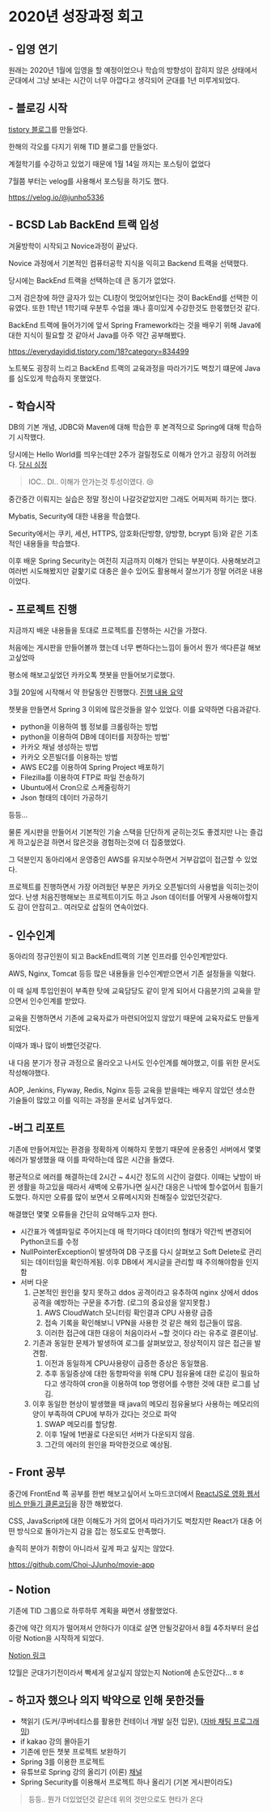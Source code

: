 # 2020년 성장과정 회고



## - 입영 연기

원래는 2020년 1월에 입영을 할 예정이었으나 학습의 방향성이 잡히지 않은 상태에서 군대에서 그냥 보내는 시간이 너무 아깝다고 생각되어 군대를 1년 미루게되었다.



## - 블로깅 시작

[tistory 블로그](https://everydayidid.tistory.com/)를 만들었다.

한해의 각오를 다지기 위해 TID 블로그를 만들었다.

계절학기를 수강하고 있었기 때문에 1월 14일 까지는 포스팅이 없었다

7월쯤 부터는 velog를 사용해서 포스팅을 하기도 했다.

https://velog.io/@junho5336



## - BCSD Lab BackEnd 트랙 입성

겨울방학이 시작되고 Novice과정이 끝났다.

Novice 과정에서 기본적인 컴퓨터공학 지식을 익히고 Backend 트랙을 선택했다.

당시에는 BackEnd 트랙을 선택하는데 큰 동기가 없었다.

그저 검은창에 하얀 글자가 있는 CLI창이 멋있어보인다는 것이 BackEnd를 선택한 이유였다. 또한 1학년 1학기때 우분투 수업을 꽤나 흥미있게 수강한것도 한몫했던것 같다.

BackEnd 트랙에 들어가기에 앞서 Spring Framework라는 것을 배우기 위해 Java에 대한 지식이 필요할 것 같아서 Java를 아주 약간 공부해봤다.

https://everydayidid.tistory.com/18?category=834499

노트북도 굉장히 느리고 BackEnd 트랙의 교육과정을 따라가기도 벅찼기 떄문에 Java를 심도있게 학습하지 못했었다.



## - 학습시작

DB의 기본 개념, JDBC와 Maven에 대해 학습한 후 본격적으로 Spring에 대해 학습하기 시작했다.

당시에는 Hello World를 띄우는데만 2주가 걸릴정도로 이해가 안가고 굉장히 어려웠다. [당시 심정](https://everydayidid.tistory.com/43?category=832673) 

> IOC.. DI.. 이해가 안가는것 투성이였다. 😢

중간중간 이뤄지는 실습은 정말 정신이 나갈것같았지만 그래도 어찌저찌 하기는 했다.

Mybatis, Security에 대한 내용을 학습했다.

Security에서는 쿠키, 세션, HTTPS, 암호화(단방향, 양방향, bcrypt 등)와 같은 기초적인 내용들을 학습했다.

이후 배운 Spring Security는 여전히 지금까지 이해가 안되는 부분이다. 사용해보려고 여러번 시도해봤지만 겉핥기로 대충은 쓸수 있어도 활용해서 잘쓰기가 정말 어려운 내용이었다. 



## - 프로젝트 진행

지금까지 배운 내용들을 토대로 프로젝트를 진행하는 시간을 가졌다.

처음에는 게시판을 만들어볼까 했는데 너무 뻔하다는느낌이 들어서 뭔가 색다른걸 해보고싶었따

평소에 해보고싶었던 카카오톡 챗봇을 만들어보기로했다.

3월 20일에 시작해서 약 한달동안 진행했다. [진행 내용 요약](https://everydayidid.tistory.com/60?category=857475)

챗봇을 만들면서 Spring 3 이외에 많은것들을 알수 있었다. 이를 요약하면 다음과같다.

- python을 이용하여 웹 정보를 크롤링하는 방법
- python을 이용하여 DB에 데이터를 저장하는 방법'
- 카카오 채널 생성하는 방법
- 카카오 오픈빌더를 이용하는 방법
- AWS EC2를 이용하여 Spring Project 배포하기
- Filezilla를 이용하여 FTP로 파일 전송하기
- Ubuntu에서 Cron으로 스케줄링하기
- Json 형태의 데이터 가공하기

등등...

물론 게시판을 만들어서 기본적인 기술 스택을 단단하게 굳히는것도 좋겠지만 나는 즐겁게 하고싶은걸 하면서 많은것을 경험하는것에 더 집중했었다.

그 덕분인지 동아리에서 운영중인 AWS를 유지보수하면서 거부감없이 접근할 수 있었다.

프로젝트를 진행하면서 가장 어려웠던 부분은 카카오 오픈빌더의 사용법을 익히는것이었다. 난생 처음진행해보는 프로젝트이기도 하고 Json 데이터를 어떻게 사용해야할지도 감이 안잡히고.. 여러모로 삽질의 연속이었다.



## - 인수인계

동아리의 정규인원이 되고 BackEnd트랙의 기본 인프라를 인수인계받았다.

AWS, Nginx, Tomcat 등등 많은 내용들을 인수인계받으면서 기존 설정들을 익혔다.

이 때 실제 투입인원이 부족한 탓에 교육담당도 같이 맏게 되어서 다음분기의 교육을 맏으면서 인수인계를 받았다.

교육을 진행하면서 기존에 교육자료가 마련되어있지 않았기 때문에 교육자료도 만들게되었다.

이때가 꽤나 많이 바빴던것같다.



내 다음 분기가 정규 과정으로 올라오고 나서도 인수인계를 해야했고, 이를 위한 문서도 작성해야했다.

AOP, Jenkins, Flyway, Redis, Nginx 등등 교육을 받을때는 배우지 않았던 생소한 기술들이 많았고 이를 익히는 과정을 문서로 남겨두었다.



## -버그 리포트

기존에 만들어져있는 환경을 정확하게 이해하지 못했기 때문에 운용중인 서버에서 몇몇 에러가 발생했을 때 이를 파악하는데 많은 시간을 들였다.

평균적으로 에러를 해결하는데 2시간 ~ 4시간 정도의 시간이 걸렸다. 이때는 낮밤이 바뀐 생활을 하고있을 때라서 새벽에 오류가나면 실시간 대응은 나밖에 할수없어서 힘들기도했다. 하지만 오류를 많이 보면서 오류메시지와 친해질수 있었던것같다.



해결했던 몇몇 오류들을 간단히 요약해두고자 한다.

- 시간표가 엑셀파일로 주어지는데 매 학기마다 데이터의 형태가 약간씩 변경되어 Python코드를 수정
- NullPointerException이 발생하여 DB 구조를 다시 살펴보고 Soft Delete로 관리되는 데이터임을 확인하게됨. 이후 DB에서 게시글을 관리할 때 주의해야함을 인지함
- 서버 다운
  1. 근본적인 원인을 찾지 못하고 ddos 공격이라고 유추하여 nginx 상에서 ddos 공격을 예방하는 구문을 추가함. (로그의 중요성을 알지못함.)
     1. AWS CloudWatch 모니터링 확인결과 CPU 사용량 급증
     2. 접속 기록을 확인해보니 VPN을 사용한 것 같은 해외 접근들이 많음.
     3. 이러한 접근에 대한 대응이 처음이라서 ~할 것이다 라는 유추로 결론이남.
  2. 기존과 동일한 문제가 발생하여 로그를 살펴보았고, 정상적이지 않은 접근을 발견함.
     1. 이전과 동일하게 CPU사용량이 급증한 증상은 동일했음.
     2. 추후 동일증상에 대한 동향파악을 위해 CPU 점유율에 대한 로깅이 필요하다고 생각하여 cron을 이용하여 top 명령어를 수행한 것에 대한 로그를 남김.
  3. 이후 동일한 현상이 발생했을 때 java의 메모리 점유율보다 사용하는 메모리의 양이 부족하여 CPU에 부하가 갔다는 것으로 파악
     1. SWAP 메모리를 할당함.
     2. 이후 1달에 1번꼴로 다운되던 서버가 다운되지 않음.
     3. 그간의 에러의 원인을 파악한것으로 예상됨.



## - Front 공부

중간에 FrontEnd 쪽 공부를 한번 해보고싶어서 노마드코더에서 [ReactJS로 영화 웹서비스 만들기 클론코딩](https://nomadcoders.co/react-fundamentals)을 잠깐 해봤었다.

CSS, JavaScript에 대한 이해도가 거의 없어서 따라가기도 벅찼지만 React가 대충 어떤 방식으로 돌아가는지 감을 잡는 정도로도 만족했다.

솔직히 분야가 취향이 아니라서 깊게 파고 싶지는 않았다.

https://github.com/Choi-JJunho/movie-app



## - Notion

기존에 TID 그룹으로 하루하루 계획을 짜면서 생활했었다.

중간에 약간 의지가 떨어져서 안하다가 이대로 살면 안될것같아서 8월 4주차부터 윤섭이랑 Notion을 시작하게 되었다.

[Notion 링크](https://www.notion.so/4d33236a655748e29d10ed7023a3306a)

12월은 군대가기전이라서 빡세게 살고싶지 않았는지 Notion에 손도안갔다...ㅎㅎ



## - 하고자 했으나 의지 박약으로 인해 못한것들

- 책읽기 (도커/쿠버네티스를 활용한 컨테이너 개발 실전 입문), ([자바 채팅 프로그래밍](https://github.com/Choi-JJunho/JavaChattingProgram))
- if kakao 강의 몰아듣기
- 기존에 만든 챗봇 프로젝트 보완하기
- Spring 3를 이용한 프로젝트
- 유튜브로 Spring 강의 올리기 (이론) [채널](https://www.youtube.com/channel/UCwDgHT2e3iYE8P4Dh4_PYdg)
- Spring Security를 이용해서 프로젝트 하나 올리기 (기본 게시판이라도)

> 등등.. 뭔가 더있었던것 같은데 위의 것만으로도 현타가 온다



